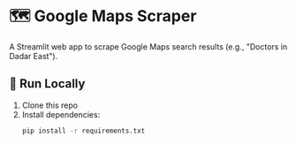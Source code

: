 # 🗺️ Google Maps Scraper

A Streamlit web app to scrape Google Maps search results (e.g., "Doctors in Dadar East").

## 🚀 Run Locally

1. Clone this repo
2. Install dependencies:
   ```bash
   pip install -r requirements.txt
